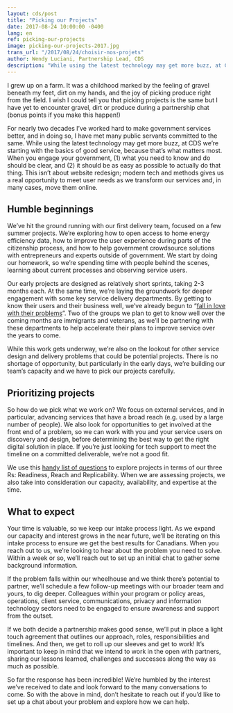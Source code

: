 ```yaml
---
layout: cds/post
title: "Picking our Projects"
date: 2017-08-24 10:00:00 -0400
lang: en
ref: picking-our-projects
image: picking-our-projects-2017.jpg
trans_url: "/2017/08/24/choisir-nos-projets"
author: Wendy Luciani, Partnership Lead, CDS
description: "While using the latest technology may get more buzz, at CDS we’re starting with the basics of good service, because that’s what matters most. When you engage your government, (1) what you need to know and do should be clear, and (2) it should be as easy as possible to actually do that thing. This isn’t about website redesign; modern tech and methods gives us a real opportunity to meet user needs as we transform our services and, in many cases, move them online."
---
```

I grew up on a farm. It was a childhood marked by the feeling of gravel beneath my feet, dirt on my hands, and the joy of picking produce right from the field. I wish I could tell you that picking projects is the same but I have yet to encounter gravel, dirt or produce during a partnership chat (bonus points if you make this happen!)

For nearly two decades I’ve worked hard to make government services better, and in doing so, I have met many public servants committed to the same. While using the latest technology may get more buzz, at CDS we’re starting with the basics of good service, because that’s what matters most. When you engage your government, (1) what you need to know and do should be clear, and (2) it should be as easy as possible to actually do that thing. This isn’t about website redesign; modern tech and methods gives us a real opportunity to meet user needs as we transform our services and, in many cases, move them online.

## Humble beginnings 

We’ve hit the ground running with our first delivery team, focused on a few summer projects. We’re exploring how to open access to home energy efficiency data, how to improve the user experience during parts of the citizenship process, and how to help government crowdsource solutions with entrepreneurs and experts outside of government. We start by doing our homework, so we’re spending time with people behind the scenes, learning about current processes and observing service users.

Our early projects are designed as relatively short sprints, taking 2-3 months each. At the same time, we’re laying the groundwork for deeper engagement with some key service delivery departments. By getting to know their users and their business well, we’ve already begun to “[fall in love with their problems](/2017/07/25/its-about-people/)”. Two of the groups we plan to get to know well over the coming months are immigrants and veterans, as we’ll be partnering with these departments to help accelerate their plans to improve service over the years to come.

While this work gets underway, we’re also on the lookout for other service design and delivery problems that could be potential projects. There is no shortage of opportunity, but particularly in the early days, we’re building our team’s capacity and we have to pick our projects carefully.

## Prioritizing projects

So how do we pick what we work on? We focus on external services, and in particular, advancing services that have a broad reach (e.g. used by a large number of people). We also look for opportunities to get involved at the front end of a problem, so we can work with you and your service users on discovery and design, before determining the best way to get the right digital solution in place. If you’re just looking for tech support to meet the timeline on a committed deliverable, we’re not a good fit.

We use this [handy list of questions](/how-we-work/#partnering) to explore projects in terms of our three Rs: Readiness, Reach and Replicability. When we are assessing projects, we also take into consideration our capacity, availability, and expertise at the time.

## What to expect

Your time is valuable, so we keep our intake process light. As we expand our capacity and interest grows in the near future, we’ll be iterating on this intake process to ensure we get the best results for Canadians. When you reach out to us, we’re looking to hear about the problem you need to solve. Within a week or so, we’ll reach out to set up an initial chat to gather some background information.

If the problem falls within our wheelhouse and we think there’s potential to partner, we’ll schedule a few follow-up meetings with our broader team and yours, to dig deeper. Colleagues within your program or policy areas, operations, client service, communications, privacy and information technology sectors need to be engaged to ensure awareness and support from the outset.

If we both decide a partnership makes good sense, we’ll put in place a light touch agreement that outlines our approach, roles, responsibilities and timelines. And then, we get to roll up our sleeves and get to work! It’s important to keep in mind that we intend to work in the open with partners, sharing our lessons learned, challenges and successes along the way as much as possible.

So far the response has been incredible! We’re humbled by the interest we’ve received to date and look forward to the many conversations to come. So with the above in mind, don’t hesitate to reach out if you’d like to set up a chat about your problem and explore how we can help.
